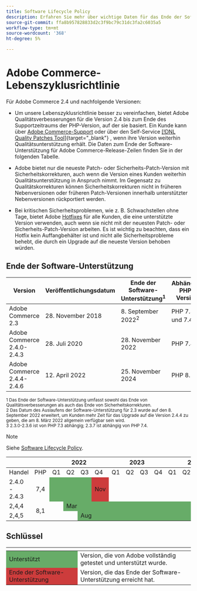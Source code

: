 ```yaml
---
title: Software Lifecycle Policy
description: Erfahren Sie mehr über wichtige Daten für das Ende der Softwareunterstützung für Adobe Commerce-Versionen.
source-git-commit: ffa8b957828833d2c3f9bc79c31dc3fa2c6035a5
workflow-type: tm+mt
source-wordcount: '368'
ht-degree: 5%

---
```



# Adobe Commerce-Lebenszyklusrichtlinie

Für Adobe Commerce 2.4 und nachfolgende Versionen:

- Um unsere Lebenszyklusrichtlinie besser zu vereinfachen, bietet Adobe Qualitätsverbesserungen für die Version 2.4 bis zum Ende des Supportzeitraums der PHP-Version, auf der sie basiert. Ein Kunde kann über [Adobe Commerce-Support](https://developer.adobe.com/commerce/contributor/community/support/) oder über den Self-Service [[!DNL Quality Patches Tool]](https://experienceleague.adobe.com/tools/commerce-quality-patches/index.html){target=&quot;_blank&quot;} , wenn ihre Version weiterhin Qualitätsunterstützung erhält. Die Daten zum Ende der Software-Unterstützung für Adobe Commerce-Release-Zeilen finden Sie in der folgenden Tabelle.

- Adobe bietet nur die neueste Patch- oder Sicherheits-Patch-Version mit Sicherheitskorrekturen, auch wenn die Version eines Kunden weiterhin Qualitätsunterstützung in Anspruch nimmt. Im Gegensatz zu Qualitätskorrekturen können Sicherheitskorrekturen nicht in früheren Nebenversionen oder früheren Patch-Versionen innerhalb unterstützter Nebenversionen rückportiert werden.

- Bei kritischen Sicherheitsproblemen, wie z. B. Schwachstellen ohne Tage, bietet Adobe [Hotfixes](https://support.magento.com/hc/en-us/sections/360003869892-Known-issues-patches-attached-) für alle Kunden, die eine unterstützte Version verwenden, auch wenn sie nicht mit der neuesten Patch- oder Sicherheits-Patch-Version arbeiten. Es ist wichtig zu beachten, dass ein Hotfix kein Auffangbehälter ist und nicht alle Sicherheitsprobleme behebt, die durch ein Upgrade auf die neueste Version behoben würden.

## Ende der Software-Unterstützung

| Version | Veröffentlichungsdatum | Ende der Software-Unterstützung<sup>1</sup> | Abhängige PHP-Version |
| -------------------------------- | ----------------- | ----------------------------------- | --------------------------- |
| Adobe Commerce 2.3 | 28. November 2018 | 8. September 2022<sup>2</sup> | PHP 7.3 und 7.4<sup>3</sup> |
| Adobe Commerce 2.4.0-2.4.3 | 28. Juli 2020 | 28. November 2022 | PHP 7.4 |
| Adobe Commerce 2.4.4-2.4.6 | 12. April 2022 | 25. November 2024 | PHP 8.1 |

<sup>1 Das Ende der Software-Unterstützung umfasst sowohl das Ende von Qualitätsverbesserungen als auch das Ende von Sicherheitskorrekturen.</sup><br>
<sup>2 Das Datum des Auslaufens der Software-Unterstützung für 2.3 wurde auf den 8. September 2022 erweitert, um Kunden mehr Zeit für das Upgrade auf die Version 2.4.4 zu geben, die am 8. März 2022 allgemein verfügbar sein wird.</sup><br>
<sup>3 2.3.0-2.3.6 ist von PHP 7.3 abhängig; 2.3.7 ist abhängig von PHP 7.4.</sup>

>[!NOTE]
>
>Siehe [Software Lifecycle Policy](https://www.adobe.com/content/dam/cc/en/legal/terms/enterprise/pdfs/Adobe-Commerce-Software-Lifecycle-Policy.pdf).

<table>
<thead>
  <tr>
    <th colspan="2"></th>
    <th colspan="4">2022</th>
    <th colspan="4">2023</th>
    <th colspan="4">2024</th>
  </tr>
</thead>
<tbody>
  <tr>
    <td>Handel</td>
    <td>PHP</td>
    <td>Q1</td>
    <td>Q2</td>
    <td>Q3</td>
    <td>Q4</td>
    <td>Q1</td>
    <td>Q2</td>
    <td>Q3</td>
    <td>Q4</td>
    <td>Q1</td>
    <td>Q2</td>
    <td>Q3</td>
    <td>Q4</td>
  </tr>
  <tr>
    <td>2.4.0 - 2.4.3</td>
    <td style="text-align:center">7,4</td>
    <td colspan="3" style="background-color:#67ac68;"></td>
    <td style="background-color:#cd3c3c;">Nov</td>
    <td colspan="8" ></td>
  </tr>
  <tr>
    <td>2,4,4</td>
    <td rowspan="2" style="text-align:center">8,1</td>
    <td></td>
    <td colspan="10" style="background-color:#67ac68;">Mar</td>
    <td rowspan="2" style="background-color:#cd3c3c;">Nov</td>
  </tr>
  <tr>
    <td>2,4,5</td>
    <td colspan="2"></td>
    <td colspan="9" style="background-color:#67ac68;">Aug</td>
  </tr>
</tbody>
</table>

## Schlüssel

<table>
  <thead>
   <tr>
    <th></th>
    <th></th>
   </tr>
  </thead>
 <tbody>
  <tr>
   <td style="background-color:#67ac68;">Unterstützt</td>
   <td>Version, die von Adobe vollständig getestet und unterstützt wurde.</td>
  </tr>
  <tr>
   <td style="background-color:#cd3c3c;">Ende der Software-Unterstützung</td>
   <td>Version, die das Ende der Software-Unterstützung erreicht hat.</td>
  </tr>
 </tbody>
</table>
